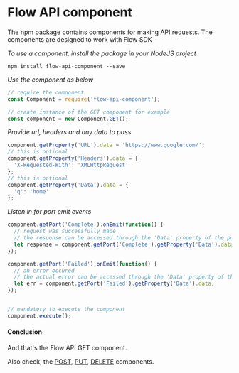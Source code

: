 # Flow API component
The npm package contains components for making API requests. The components are designed to work with Flow SDK

*To use a component, install the package in your NodeJS project*

```
npm install flow-api-component --save
```

*Use the component as below*

```javascript
// require the component
const Component = require('flow-api-component');

// create instance of the GET component for example
const component = new Component.GET();
```

*Provide url, headers and any data to pass*

```javascript
component.getProperty('URL').data = 'https://www.google.com/';
// this is optional
component.getProperty('Headers').data = {
  'X-Requested-With': 'XMLHttpRequest'
};
// this is optional
component.getProperty('Data').data = {
  'q': 'home'
};
```

*Listen in for port emit events*
```javascript
component.getPort('Complete').onEmit(function() {
  // request was successfully made
  // the response can be accessed through the 'Data' property of the port
  let response = component.getPort('Complete').getProperty('Data').data;
});

component.getPort('Failed').onEmit(function() {
  // an error occured
  // the actual error can be accessed through the 'Data' property of the port
  let err = component.getPort('Failed').getProperty('Data').data;
});


// mandatory to execute the component
component.execute();
```

#### Conclusion

And that's the Flow API GET component.

Also check, the [POST](./post.md), [PUT](./put.md), [DELETE](./delete.md)  components.